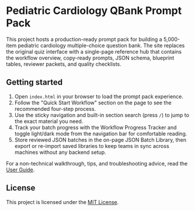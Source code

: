 # Pediatric Cardiology QBank Prompt Pack

This project hosts a production-ready prompt pack for building a 5,000-item pediatric cardiology multiple-choice question bank. The site replaces the original quiz interface with a single-page reference hub that contains the workflow overview, copy-ready prompts, JSON schema, blueprint tables, reviewer packets, and quality checklists.

## Getting started

1. Open `index.html` in your browser to load the prompt pack experience.
2. Follow the "Quick Start Workflow" section on the page to see the recommended four-step process.
3. Use the sticky navigation and built-in section search (press `/`) to jump to the exact material you need.
4. Track your batch progress with the Workflow Progress Tracker and toggle light/dark mode from the navigation bar for comfortable reading.
5. Store reviewed JSON batches in the on-page JSON Batch Library, then export or re-import saved libraries to keep teams in sync across machines without any backend setup.

For a non-technical walkthrough, tips, and troubleshooting advice, read the [User Guide](USER_GUIDE.md).

## License

This project is licensed under the [MIT License](LICENSE).
